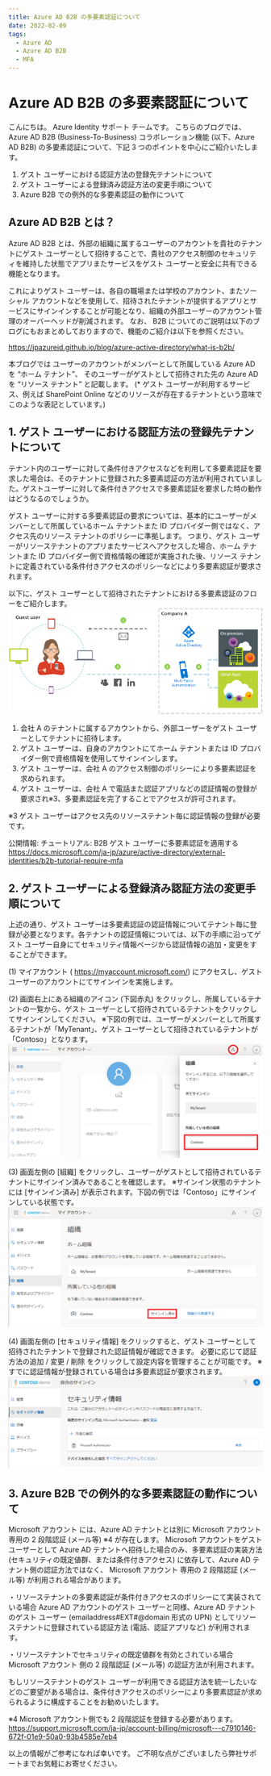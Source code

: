 ```yaml
---
title: Azure AD B2B の多要素認証について
date: 2022-02-09
tags:
  - Azure AD
  - Azure AD B2B
  - MFA
---
```

# Azure AD B2B の多要素認証について
こんにちは。 Azure Identity サポート チームです。
こちらのブログでは、 Azure AD B2B (Business-To-Business) コラボレーション機能 (以下、Azure AD B2B) の多要素認証について、下記 3 つのポイントを中心にご紹介いたします。
1. ゲスト ユーザーにおける認証方法の登録先テナントについて
2. ゲスト ユーザーによる登録済み認証方法の変更手順について
3. Azure B2B での例外的な多要素認証の動作について

## Azure AD B2B とは？
Azure AD B2B とは、外部の組織に属するユーザーのアカウントを貴社のテナントにゲスト ユーザーとして招待することで、貴社のアクセス制御のセキュリティを維持した状態でアプリまたサービスをゲスト ユーザーと安全に共有できる機能となります。

これによりゲスト ユーザーは、各自の職場または学校のアカウント、またソーシャル アカウントなどを使用して、招待されたテナントが提供するアプリとサービスにサインインすることが可能となり、組織の外部ユーザーのアカウント管理のオーバーヘッドが削減されます。
なお、 B2B についてのご説明は以下のブログにもおまとめしておりますので、機能のご紹介は以下を参照ください。

https://jpazureid.github.io/blog/azure-active-directory/what-is-b2b/

本ブログでは ユーザーのアカウントがメンバーとして所属している Azure AD を “ホーム テナント”、
そのユーザーがゲストとして招待された先の Azure AD を “リソース テナント” と記載します。
(* ゲスト ユーザーが利用するサービス、例えば SharePoint Online などのリソースが存在するテナントという意味でこのような表記としています。)

## 1. ゲスト ユーザーにおける認証方法の登録先テナントについて
テナント内のユーザーに対して条件付きアクセスなどを利用して多要素認証を要求した場合は、そのテナントに登録された多要素認証の方法が利用されていました。ゲストユーザーに対して条件付きアクセスで多要素認証を要求した時の動作はどうなるのでしょうか。

ゲスト ユーザーに対する多要素認証の要求については、基本的にユーザーがメンバーとして所属しているホーム テナントまた ID プロバイダー側ではなく、アクセス先のリソース テナントのポリシーに準拠します。
つまり、ゲスト ユーザーがリソーステナントのアプリまたサービスへアクセスした場合、ホーム テナントまた ID プロバイダー側で資格情報の確認が実施された後、リソース テナントに定義されている条件付きアクセスのポリシーなどにより多要素認証が要求されます。

以下に、ゲスト ユーザーとして招待されたテナントにおける多要素認証のフローをご紹介します。
 ![](./b2b-mfa/1.png)

1. 会社 A のテナントに属するアカウントから、外部ユーザーをゲスト ユーザーとしてテナントに招待します。
2. ゲスト ユーザーは、自身のアカウントにてホーム テナントまたは ID プロバイダー側で資格情報を使用してサインインします。
3. ゲスト ユーザーは、会社 A のアクセス制御のポリシーにより多要素認証を求められます。
4. ゲスト ユーザーは、会社 A で電話また認証アプリなどの認証情報の登録が要求され※3、多要素認証を完了することでアクセスが許可されます。

※3 ゲスト ユーザーはアクセス先のリソーステナント毎に認証情報の登録が必要です。

公開情報: チュートリアル: B2B ゲスト ユーザーに多要素認証を適用する
https://docs.microsoft.com/ja-jp/azure/active-directory/external-identities/b2b-tutorial-require-mfa

## 2. ゲスト ユーザーによる登録済み認証方法の変更手順について
上述の通り、ゲスト ユーザーは多要素認証の認証情報についてテナント毎に登録が必要となります。各テナントの認証情報については、以下の手順に沿ってゲスト ユーザー自身にてセキュリティ情報ページから認証情報の追加・変更をすることができます。

(1) マイアカウント ( https://myaccount.microsoft.com/) にアクセスし、ゲスト ユーザーのアカウントにてサインインを実施します。

(2) 画面右上にある組織のアイコン (下図赤丸) をクリックし、所属しているテナントの一覧から、ゲスト ユーザーとして招待されているテナントをクリックしてサインインしてください。
 ※下図の例では、ユーザーがメンバーとして所属するテナントが「MyTenant」、ゲスト ユーザーとして招待されているテナントが「Contoso」となります。
 ![](./b2b-mfa/2.png)

(3) 画面左側の [組織] をクリックし、ユーザーがゲストとして招待されているテナントにサインイン済みであることを確認します。
※サインイン状態のテナントには [サインイン済み] が表示されます。下図の例では「Contoso」にサインインしている状態です。
 ![](./b2b-mfa/3.png)

(4) 画面左側の [セキュリティ情報] をクリックすると、ゲスト ユーザーとして招待されたテナントで登録された認証情報が確認できます。
必要に応じて認証方法の追加 / 変更 / 削除 をクリックして設定内容を管理することが可能です。
※すでに認証情報が登録されている場合は多要素認証が要求されます。
  ![](./b2b-mfa/4.png)

## 3. Azure B2B での例外的な多要素認証の動作について
Microsoft アカウント には、Azure AD テナントとは別に Microsoft アカウント専用の 2 段階認証 (メール等) ※4 が存在します。
Microsoft アカウントをゲスト ユーザーとして Azure AD テナントへ招待した場合のみ、多要素認証の実装方法 (セキュリティの既定値群、または条件付きアクセス) に依存して、Azure AD テナント側の認証方法ではなく、 Microsoft アカウント 専用の 2 段階認証 (メール等) が利用される場合があります。

・リソーステナントの多要素認証が条件付きアクセスのポリシーにて実装されている場合
Azure AD アカウントのゲスト ユーザーと同様、Azure AD テナントのゲスト ユーザー (emailaddress#EXT#@domain 形式の UPN) としてリソーステナントに登録されている認証方法 (電話、認証アプリなど) が利用されます。

・リソーステナントでセキュリティの既定値群を有効とされている場合
Microsoft アカウント 側の 2 段階認証 (メール等) の認証方法が利用されます。

もしリソーステナントのゲスト ユーザーが利用できる認証方法を統一したいなどのご要望がある場合は、条件付きアクセスのポリシーにより多要素認証が求められるように構成することをお勧めいたします。

※4 Microsoft アカウント側でも 2 段階認証を登録する必要があります。
https://support.microsoft.com/ja-jp/account-billing/microsoft---c7910146-672f-01e9-50a0-93b4585e7eb4

以上の情報がご参考になれば幸いです。
ご不明な点がございましたら弊社サポートまでお気軽にお寄せください。
